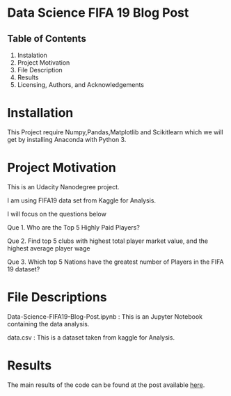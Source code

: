 # Data Science FIFA 19 Blog Post
## Table of Contents
1. Instalation
2. Project Motivation
3. File Description
4. Results
5. Licensing, Authors, and Acknowledgements

# Installation

This Project require Numpy,Pandas,Matplotlib and Scikitlearn which we will get by installing Anaconda with Python 3.

# Project Motivation

This is an Udacity Nanodegree project.

I am using FIFA19 data set from Kaggle for Analysis.

 I will focus on the questions below

Que 1. Who are the Top 5 Highly Paid Players?

Que 2. Find top 5 clubs with highest total player market value, and the highest average player wage
 
Que 3. Which top 5 Nations have the greatest number of Players in the FIFA 19 dataset?

# File Descriptions

Data-Science-FIFA19-Blog-Post.ipynb : This is an Jupyter Notebook containing the data analysis.

data.csv : This is a dataset taken from kaggle for Analysis.

# Results

The main results of the code can be found at the post available [here](//https://medium.com/@rabhimanyu509/fifa19-analysis-3a4fff4dfdf).

